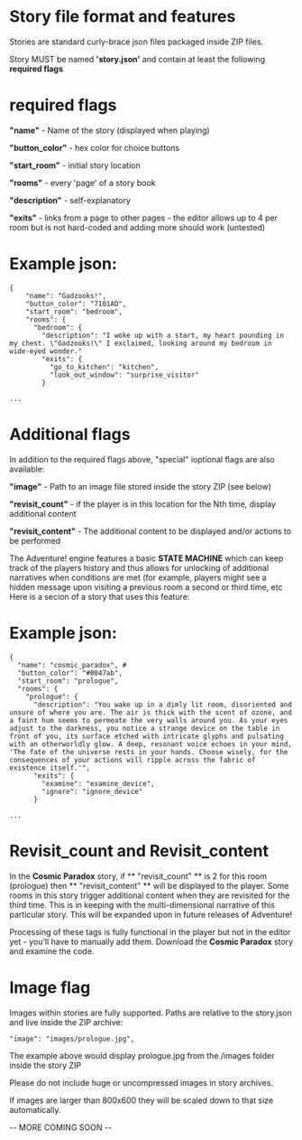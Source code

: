 # Story file format and features

Stories are standard curly-brace json files packaged inside ZIP files.

Story MUST be named **'story.json'** and contain at least the following **required flags**

# required flags

**"name"** - Name of the story (displayed when playing)

**"button_color"** - hex color for choice buttons

**"start_room"** - initial story location

**"rooms"** -  every 'page' of a story book

**"description"** - self-explanatory

**"exits"** - links from a page to other pages - the editor allows up to 4 per room but is not hard-coded and adding more should work (untested)


# Example json:


```
{
    "name": "Gadzooks!",
    "button_color": "7101AD",
    "start_room": "bedroom",
    "rooms": {
      "bedroom": {
        "description": "I woke up with a start, my heart pounding in my chest. \"Gadzooks!\" I exclaimed, looking around my bedroom in wide-eyed wonder."
        "exits": {
          "go_to_kitchen": "kitchen",
          "look_out_window": "surprise_visitor"
        }

...

```




# Additional flags 

In addition to the required flags above, "special" ioptional flags are also available:

**"image"** - Path to an image file stored inside the story ZIP (see below)

**"revisit_count"** - if the player is in this location for the Nth time, display additional content

**"revisit_content"** - The additional content to be displayed and/or actions to be performed


The Adventure! engine features a basic **STATE MACHINE** which can keep track of the players history and thus allows for unlocking of additional narratives when conditions are met (for example, players might see a hidden message upon visiting a previous room a second or third time, etc
Here is a secion of a story that uses this feature:

# Example json: 


```
{
  "name": "cosmic_paradox", #
  "button_color": "#0047ab",
  "start_room": "prologue",
  "rooms": {
    "prologue": {
      "description": "You wake up in a dimly lit room, disoriented and unsure of where you are. The air is thick with the scent of ozone, and a faint hum seems to permeate the very walls around you. As your eyes adjust to the darkness, you notice a strange device on the table in front of you, its surface etched with intricate glyphs and pulsating with an otherworldly glow. A deep, resonant voice echoes in your mind, 'The fate of the universe rests in your hands. Choose wisely, for the consequences of your actions will ripple across the fabric of existence itself.'",
      "exits": {
        "examine": "examine_device",
        "ignore": "ignore_device"
      }

...

```

# Revisit_count and Revisit_content

In the **Cosmic Paradox** story, if ** "revisit_count" ** is 2 for this room (prologue) then ** "revisit_content" ** will be displayed to the player. 
Some rooms in this story trigger additional content when they are revisited for the third time. This is in keeping with the multi-dimensional narrative of this particular story.
This will be expanded upon in future releases of Adventure!

Processing of these tags is fully functional in the player but not in the editor yet - you'll have to manually add them.
Download the **Cosmic Paradox** story and examine the code.

# Image flag 

Images within stories are fully supported. Paths are relative to the story.json and live inside the ZIP archive:


```
"image": "images/prologue.jpg",
```


The example above would display prologue.jpg from the /images folder inside the story ZIP

Please do not include huge or uncompressed images in story archives.

If images are larger than 800x600 they will be scaled down to that size automatically.




-- MORE COMING SOON --
